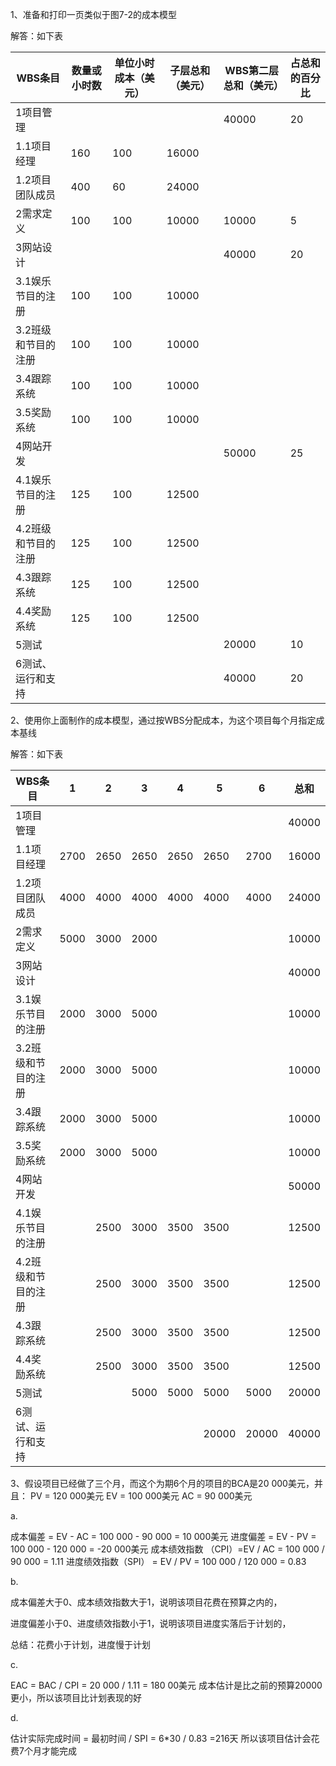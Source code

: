 1、准备和打印一页类似于图7-2的成本模型

解答：如下表

| WBS条目             | 数量或小时数 | 单位小时成本（美元） | 子层总和（美元） | WBS第二层总和（美元） | 占总和的百分比 |
| ------------------- | ------------ | -------------------- | ---------------- | --------------------- | -------------- |
| 1项目管理           |              |                      |                  | 40000                 | 20             |
| 1.1项目经理         | 160          | 100                  | 16000            |                       |                |
| 1.2项目团队成员     | 400          | 60                   | 24000            |                       |                |
| 2需求定义           | 100          | 100                  | 10000            | 10000                 | 5              |
| 3网站设计           |              |                      |                  | 40000                 | 20             |
| 3.1娱乐节目的注册   | 100          | 100                  | 10000            |                       |                |
| 3.2班级和节目的注册 | 100          | 100                  | 10000            |                       |                |
| 3.4跟踪系统         | 100          | 100                  | 10000            |                       |                |
| 3.5奖励系统         | 100          | 100                  | 10000            |                       |                |
| 4网站开发           |              |                      |                  | 50000                 | 25             |
| 4.1娱乐节目的注册   | 125          | 100                  | 12500            |                       |                |
| 4.2班级和节目的注册 | 125          | 100                  | 12500            |                       |                |
| 4.3跟踪系统         | 125          | 100                  | 12500            |                       |                |
| 4.4奖励系统         | 125          | 100                  | 12500            |                       |                |
| 5测试               |              |                      |                  | 20000                 | 10             |
| 6测试、运行和支持   |              |                      |                  | 40000                 | 20             |







2、使用你上面制作的成本模型，通过按WBS分配成本，为这个项目每个月指定成本基线

解答：如下表

| WBS条目             | 1    | 2    | 3    | 4    | 5     | 6     | 总和  |
| ------------------- | ---- | ---- | ---- | ---- | ----- | ----- | ----- |
| 1项目管理           |      |      |      |      |       |       | 40000 |
| 1.1项目经理         | 2700 | 2650 | 2650 | 2650 | 2650  | 2700  | 16000 |
| 1.2项目团队成员     | 4000 | 4000 | 4000 | 4000 | 4000  | 4000  | 24000 |
| 2需求定义           | 5000 | 3000 | 2000 |      |       |       | 10000 |
| 3网站设计           |      |      |      |      |       |       | 40000 |
| 3.1娱乐节目的注册   | 2000 | 3000 | 5000 |      |       |       | 10000 |
| 3.2班级和节目的注册 | 2000 | 3000 | 5000 |      |       |       | 10000 |
| 3.4跟踪系统         | 2000 | 3000 | 5000 |      |       |       | 10000 |
| 3.5奖励系统         | 2000 | 3000 | 5000 |      |       |       | 10000 |
| 4网站开发           |      |      |      |      |       |       | 50000 |
| 4.1娱乐节目的注册   |      | 2500 | 3000 | 3500 | 3500  |       | 12500 |
| 4.2班级和节目的注册 |      | 2500 | 3000 | 3500 | 3500  |       | 12500 |
| 4.3跟踪系统         |      | 2500 | 3000 | 3500 | 3500  |       | 12500 |
| 4.4奖励系统         |      | 2500 | 3000 | 3500 | 3500  |       | 12500 |
| 5测试               |      |      | 5000 | 5000 | 5000  | 5000  | 20000 |
| 6测试、运行和支持   |      |      |      |      | 20000 | 20000 | 40000 |





3、假设项目已经做了三个月，而这个为期6个月的项目的BCA是20 000美元，并且：
PV = 120 000美元
EV = 100 000美元
AC = 90 000美元

a. 

成本偏差 = EV - AC = 100 000 - 90 000 = 10 000美元
进度偏差 = EV - PV = 100 000 - 120 000 = -20 000美元
成本绩效指数 （CPI）=EV / AC = 100 000 / 90 000 = 1.11
进度绩效指数（SPI） = EV / PV = 100 000 / 120 000 = 0.83

b. 

成本偏差大于0、成本绩效指数大于1，说明该项目花费在预算之内的，

进度偏差小于0、进度绩效指数小于1，说明该项目进度实落后于计划的，

总结：花费小于计划，进度慢于计划

c. 

EAC = BAC / CPI = 20 000 / 1.11 = 180 00美元
成本估计是比之前的预算20000更小，所以该项目比计划表现的好

d. 

估计实际完成时间 = 最初时间 / SPI = 6*30 / 0.83 =216天
所以该项目估计会花费7个月才能完成